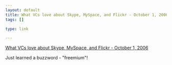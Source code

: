 ```yaml
--- 
layout: default
title: What VCs love about Skype, MySpace, and Flickr - October 1, 2006
tags: []

type: link

---
```

<a href="http://money.cnn.com/magazines/business2/business2_archive/2006/10/01/8387115/index.htm">What VCs love about Skype, MySpace, and Flickr - October 1, 2006</a>

Just learned a buzzword - "freemium"!
